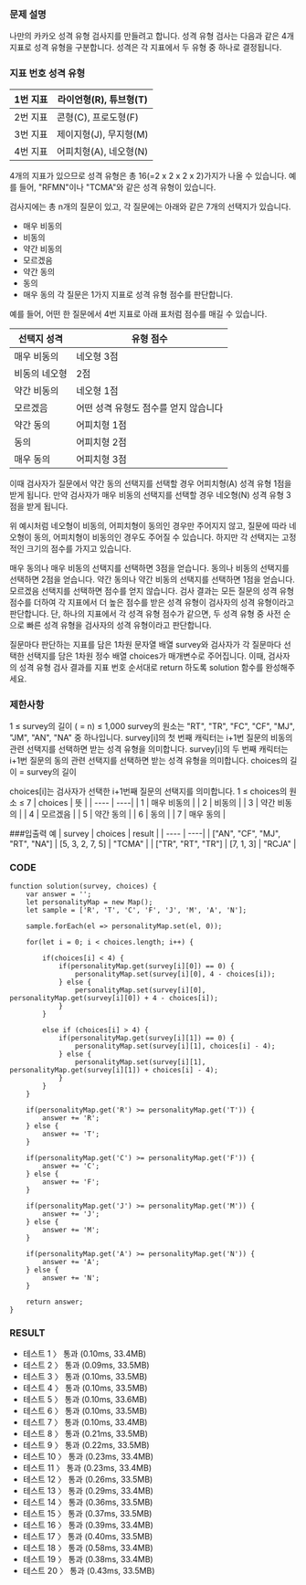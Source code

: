 ### 문제 설명
나만의 카카오 성격 유형 검사지를 만들려고 합니다.
성격 유형 검사는 다음과 같은 4개 지표로 성격 유형을 구분합니다. 성격은 각 지표에서 두 유형 중 하나로 결정됩니다.

### 지표 번호	성격 유형
| 1번 지표 | 라이언형(R), 튜브형(T) |
| ---- | ----|
| 2번 지표 | 콘형(C), 프로도형(F) |
| 3번 지표 | 제이지형(J), 무지형(M) |
| 4번 지표 | 어피치형(A), 네오형(N) |
4개의 지표가 있으므로 성격 유형은 총 16(=2 x 2 x 2 x 2)가지가 나올 수 있습니다. 예를 들어, "RFMN"이나 "TCMA"와 같은 성격 유형이 있습니다.

검사지에는 총 n개의 질문이 있고, 각 질문에는 아래와 같은 7개의 선택지가 있습니다.

- 매우 비동의
- 비동의
- 약간 비동의
- 모르겠음
- 약간 동의
- 동의
- 매우 동의
각 질문은 1가지 지표로 성격 유형 점수를 판단합니다.

예를 들어, 어떤 한 질문에서 4번 지표로 아래 표처럼 점수를 매길 수 있습니다.

| 선택지	성격 | 유형 점수 |
| ---- | ----|
| 매우 비동의 | 네오형 3점 |
| 비동의	네오형 | 2점 |
| 약간 비동의 | 네오형 1점 |
| 모르겠음 | 어떤 성격 유형도 점수를 얻지 않습니다 |
| 약간 동의 | 어피치형 1점 |
| 동의 | 어피치형 2점 | 
| 매우 동의 | 어피치형 3점 |
이때 검사자가 질문에서 약간 동의 선택지를 선택할 경우 어피치형(A) 성격 유형 1점을 받게 됩니다. 만약 검사자가 매우 비동의 선택지를 선택할 경우 네오형(N) 성격 유형 3점을 받게 됩니다.

위 예시처럼 네오형이 비동의, 어피치형이 동의인 경우만 주어지지 않고, 질문에 따라 네오형이 동의, 어피치형이 비동의인 경우도 주어질 수 있습니다.
하지만 각 선택지는 고정적인 크기의 점수를 가지고 있습니다.

매우 동의나 매우 비동의 선택지를 선택하면 3점을 얻습니다.
동의나 비동의 선택지를 선택하면 2점을 얻습니다.
약간 동의나 약간 비동의 선택지를 선택하면 1점을 얻습니다.
모르겠음 선택지를 선택하면 점수를 얻지 않습니다.
검사 결과는 모든 질문의 성격 유형 점수를 더하여 각 지표에서 더 높은 점수를 받은 성격 유형이 검사자의 성격 유형이라고 판단합니다. 단, 하나의 지표에서 각 성격 유형 점수가 같으면, 두 성격 유형 중 사전 순으로 빠른 성격 유형을 검사자의 성격 유형이라고 판단합니다.

질문마다 판단하는 지표를 담은 1차원 문자열 배열 survey와 검사자가 각 질문마다 선택한 선택지를 담은 1차원 정수 배열 choices가 매개변수로 주어집니다. 이때, 검사자의 성격 유형 검사 결과를 지표 번호 순서대로 return 하도록 solution 함수를 완성해주세요.

### 제한사항
1 ≤ survey의 길이 ( = n) ≤ 1,000
survey의 원소는 "RT", "TR", "FC", "CF", "MJ", "JM", "AN", "NA" 중 하나입니다.
survey[i]의 첫 번째 캐릭터는 i+1번 질문의 비동의 관련 선택지를 선택하면 받는 성격 유형을 의미합니다.
survey[i]의 두 번째 캐릭터는 i+1번 질문의 동의 관련 선택지를 선택하면 받는 성격 유형을 의미합니다.
choices의 길이 = survey의 길이

choices[i]는 검사자가 선택한 i+1번째 질문의 선택지를 의미합니다.
1 ≤ choices의 원소 ≤ 7
| choices | 뜻 |
| ---- | ----|
| 1 | 매우 비동의 |
| 2 | 비동의 |
| 3 | 약간 비동의 |
| 4 | 모르겠음 |
| 5 | 약간 동의 |
| 6 | 동의 |
| 7 | 매우 동의 |

###입출력 예
| survey | choices | result | 
| ---- | ----|
| ["AN", "CF", "MJ", "RT", "NA"] | [5, 3, 2, 7, 5] | "TCMA" | 
| ["TR", "RT", "TR"] | [7, 1, 3] | "RCJA" |

### CODE
~~~
function solution(survey, choices) {
    var answer = '';
    let personalityMap = new Map();
    let sample = ['R', 'T', 'C', 'F', 'J', 'M', 'A', 'N'];
    
    sample.forEach(el => personalityMap.set(el, 0));
    
    for(let i = 0; i < choices.length; i++) {
        
        if(choices[i] < 4) {
            if(personalityMap.get(survey[i][0]) == 0) {
                personalityMap.set(survey[i][0], 4 - choices[i]);            
            } else {
                personalityMap.set(survey[i][0], personalityMap.get(survey[i][0]) + 4 - choices[i]);
            }
        }
        
        else if (choices[i] > 4) {
            if(personalityMap.get(survey[i][1]) == 0) {
                personalityMap.set(survey[i][1], choices[i] - 4);            
            } else {
                personalityMap.set(survey[i][1], personalityMap.get(survey[i][1]) + choices[i] - 4);
            }
        }
    }
    
    if(personalityMap.get('R') >= personalityMap.get('T')) {
        answer += 'R';
    } else {
        answer += 'T';
    }
    
    if(personalityMap.get('C') >= personalityMap.get('F')) {
        answer += 'C';
    } else {
        answer += 'F';
    }
    
    if(personalityMap.get('J') >= personalityMap.get('M')) {
        answer += 'J';
    } else {
        answer += 'M';
    }
    
    if(personalityMap.get('A') >= personalityMap.get('N')) {
        answer += 'A';
    } else {
        answer += 'N';
    }

    return answer;
}
~~~

### RESULT
- 테스트 1 〉	통과 (0.10ms, 33.4MB)
- 테스트 2 〉	통과 (0.09ms, 33.5MB)
- 테스트 3 〉	통과 (0.10ms, 33.5MB)
- 테스트 4 〉	통과 (0.10ms, 33.5MB)
- 테스트 5 〉	통과 (0.10ms, 33.6MB)
- 테스트 6 〉	통과 (0.10ms, 33.5MB)
- 테스트 7 〉	통과 (0.10ms, 33.4MB)
- 테스트 8 〉	통과 (0.21ms, 33.5MB)
- 테스트 9 〉	통과 (0.22ms, 33.5MB)
- 테스트 10 〉	통과 (0.23ms, 33.4MB)
- 테스트 11 〉	통과 (0.23ms, 33.4MB)
- 테스트 12 〉	통과 (0.26ms, 33.5MB)
- 테스트 13 〉	통과 (0.29ms, 33.4MB)
- 테스트 14 〉	통과 (0.36ms, 33.5MB)
- 테스트 15 〉	통과 (0.37ms, 33.5MB)
- 테스트 16 〉	통과 (0.39ms, 33.4MB)
- 테스트 17 〉	통과 (0.40ms, 33.5MB)
- 테스트 18 〉	통과 (0.58ms, 33.4MB)
- 테스트 19 〉	통과 (0.38ms, 33.4MB)
- 테스트 20 〉	통과 (0.43ms, 33.5MB)
